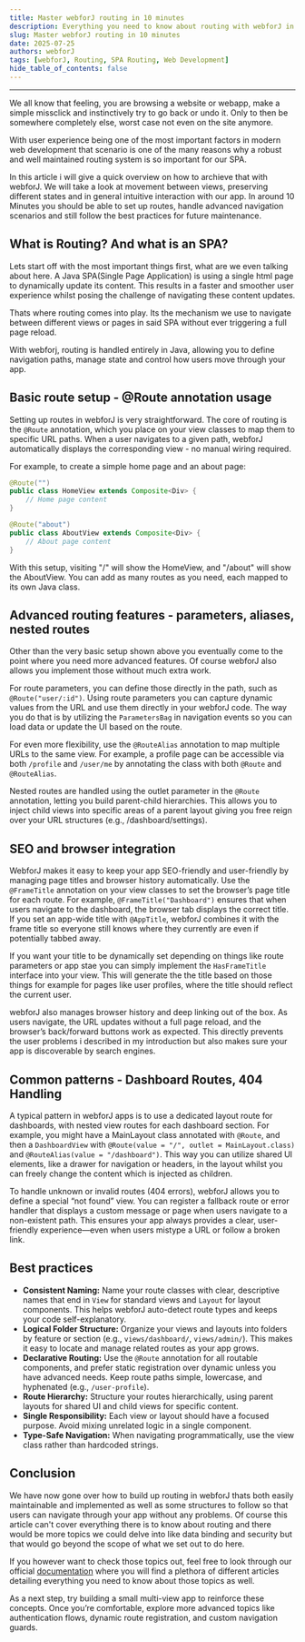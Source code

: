 ```yaml
---
title: Master webforJ routing in 10 minutes
description: Everything you need to know about routing with webforJ in a quick breakdown
slug: Master webforJ routing in 10 minutes
date: 2025-07-25
authors: webforJ
tags: [webforJ, Routing, SPA Routing, Web Development]
hide_table_of_contents: false
---
```


---
<!--vale off-->
We all know that feeling, you are browsing a website or webapp, make a simple missclick and instinctively try to go back or undo it. Only to then be somewhere completely else, worst case not even on the site anymore. 

With user experience being one of the most important factors in modern web development that scenario is one of the many reasons why a robust and well maintained routing system is so important for our SPA.

In this article i will give a quick overview on how to archieve that with webforJ. We will take a look at movement between views, preserving different states and in general intuitive interaction with our app. In around 10 Minutes you should be able to set up routes, handle advanced navigation scenarios and still follow the best practices for future maintenance.

## What is Routing? And what is an SPA?

Lets start off with the most important things first, what are we even talking about here. A Java SPA(Single Page Application) is using a single html page to dynamically update its content. This results in a faster and smoother user experience whilst posing the challenge of navigating these content updates. 

Thats where routing comes into play. Its the mechanism we use to navigate between different views or pages in said SPA without ever triggering a full page reload.

With webforj, routing is handled entirely in Java, allowing you to define navigation paths, manage state and control how users move through your app.

## Basic route setup - @Route annotation usage

Setting up routes in webforJ is very straightforward. The core of routing is the `@Route` annotation, which you place on your view classes to map them to specific URL paths. When a user navigates to a given path, webforJ automatically displays the corresponding view - no manual wiring required.

For example, to create a simple home page and an about page:

```java
@Route("")
public class HomeView extends Composite<Div> {
    // Home page content
}

@Route("about")
public class AboutView extends Composite<Div> {
    // About page content
}
```

With this setup, visiting "/" will show the HomeView, and "/about" will show the AboutView. You can add as many routes as you need, each mapped to its own Java class. 

## Advanced routing features - parameters, aliases, nested routes

Other than the very basic setup shown above you eventually come to the point where you need more advanced features. Of course webforJ also allows you implement those without much extra work. 

For route parameters, you can define those directly in the path, such as `@Route("user/:id")`. Using route parameters you can capture dynamic values from the URL and use them directly in your webforJ code. The way you do that is by utilizing the `ParametersBag` in navigation events so you can load data or update the UI based on the route.

For even more flexibility, use the `@RouteAlias` annotation to map multiple URLs to the same view. For example, a profile page can be accessible via both `/profile` and `/user/me` by annotating the class with both `@Route` and `@RouteAlias`.

Nested routes are handled using the outlet parameter in the `@Route` annotation, letting you build parent-child hierarchies. This allows you to inject child views into specific areas of a parent layout giving you free reign over your URL structures (e.g., /dashboard/settings).

## SEO and browser integration

WebforJ makes it easy to keep your app SEO-friendly and user-friendly by managing page titles and browser history automatically. Use the `@FrameTitle` annotation on your view classes to set the browser’s page title for each route. For example, `@FrameTitle("Dashboard")` ensures that when users navigate to the dashboard, the browser tab displays the correct title. If you set an app-wide title with `@AppTitle`, webforJ combines it with the frame title so everyone still knows where they currently are even if potentially tabbed away.

If you want your title to be dynamically set depending on things like route parameters or app stae you can simply implement the `HasFrameTitle` interface into your view. This will generate the the title based on those things for example for pages like user profiles, where the title should reflect the current user.

webforJ also manages browser history and deep linking out of the box. As users navigate, the URL updates without a full page reload, and the browser’s back/forward buttons work as expected. This directly prevents the user problems i described in my introduction but also makes sure your app is discoverable by search engines.

## Common patterns - Dashboard Routes, 404 Handling

A typical pattern in webforJ apps is to use a dedicated layout route for dashboards, with nested view routes for each dashboard section. For example, you might have a MainLayout class annotated with `@Route`, and then a `DashboardView` with `@Route(value = "/", outlet = MainLayout.class)` and `@RouteAlias(value = "/dashboard")`. This way you can utilize shared UI elements, like a drawer for navigation or headers, in the layout whilst you can freely change the content which is injected as children.

To handle unknown or invalid routes (404 errors), webforJ allows you to define a special “not found” view. You can register a fallback route or error handler that displays a custom message or page when users navigate to a non-existent path. This ensures your app always provides a clear, user-friendly experience—even when users mistype a URL or follow a broken link.

## Best practices 

- **Consistent Naming:** Name your route classes with clear, descriptive names that end in `View` for standard views and `Layout` for layout components. This helps webforJ auto-detect route types and keeps your code self-explanatory.
- **Logical Folder Structure:** Organize your views and layouts into folders by feature or section (e.g., `views/dashboard/`, `views/admin/`). This makes it easy to locate and manage related routes as your app grows.
- **Declarative Routing:** Use the `@Route` annotation for all routable components, and prefer static registration over dynamic unless you have advanced needs. Keep route paths simple, lowercase, and hyphenated (e.g., `/user-profile`).
- **Route Hierarchy:** Structure your routes hierarchically, using parent layouts for shared UI and child views for specific content.
- **Single Responsibility:** Each view or layout should have a focused purpose. Avoid mixing unrelated logic in a single component.
- **Type-Safe Navigation:** When navigating programmatically, use the view class rather than hardcoded strings. 

## Conclusion

We have now gone over how to build up routing in webforJ thats both easily maintainable and implemented as well as some structures to follow so that users can navigate through your app without any problems. Of course this article can't cover everything there is to know about routing and there would be more topics we could delve into like data binding and security but that would go beyond the scope of what we set out to do here. 

If you however want to check those topics out, feel free to look through our official [documentation](https://webforj.dev/docs/routing/overview) where you will find a plethora of different articles detailing everything you need to know about those topics as well.

As a next step, try building a small multi-view app to reinforce these concepts. Once you’re comfortable, explore more advanced topics like authentication flows, dynamic route registration, and custom navigation guards.

<!--vale on-->
